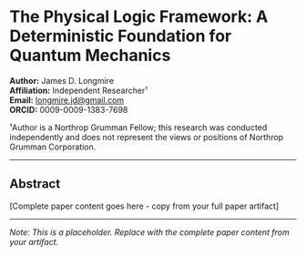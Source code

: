# The Physical Logic Framework: A Deterministic Foundation for Quantum Mechanics

**Author:** James D. Longmire  
**Affiliation:** Independent Researcher¹  
**Email:** longmire.jd@gmail.com  
**ORCID:** 0009-0009-1383-7698  

¹Author is a Northrop Grumman Fellow; this research was conducted independently and does not represent the views or positions of Northrop Grumman Corporation.

---

## Abstract

[Complete paper content goes here - copy from your full paper artifact]

---

*Note: This is a placeholder. Replace with the complete paper content from your artifact.*
